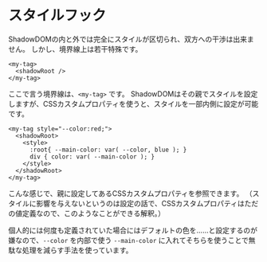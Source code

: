 # スタイルフック

ShadowDOMの内と外では完全にスタイルが区切られ、双方への干渉は出来ません。
しかし、境界線上は若干特殊です。

```
<my-tag>
  <shadowRoot />
</my-tag>
```

ここで言う境界線は、`<my-tag>` です。
ShadowDOMはその親でスタイルを設定しますが、CSSカスタムプロパティを使うと、スタイルを一部内側に設定が可能です。

```
<my-tag style="--color:red;">
  <shadowRoot>
    <style>
      :root{ --main-color: var( --color, blue ); }
      div { color: var( --main-color ); }
    </style>
  </shadowRoot>
</my-tag>
```

こんな感じで、親に設定してあるCSSカスタムプロパティを参照できます。
（スタイルに影響を与えないというのは設定の話で、CSSカスタムプロパティはただの値定義なので、このようなことができる解釈。）

個人的には何度も定義されていた場合にはデフォルトの色を……と設定するのが嫌なので、`--color` を内部で使う `--main-color` に入れてそちらを使うことで無駄な処理を減らす手法を使っています。
